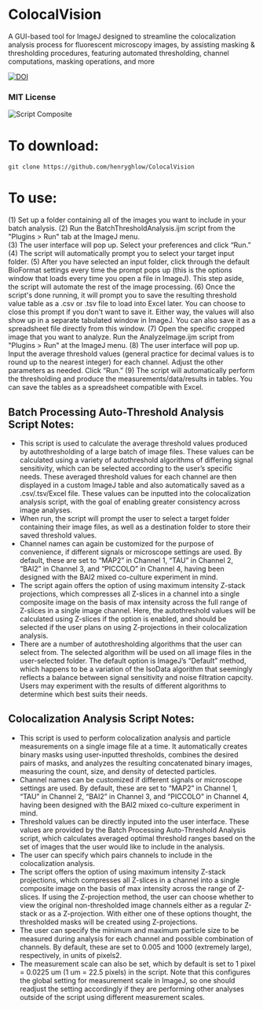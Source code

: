 # ColocalVision
A GUI-based tool for ImageJ designed to streamline the colocalization analysis process for fluorescent microscopy images, by assisting masking &amp; thresholding procedures, featuring automated thresholding, channel computations, masking operations, and more

<a href="https://zenodo.org/badge/latestdoi/632691470"><img src="https://zenodo.org/badge/632691470.svg" alt="DOI"></a>

### MIT License 

![Script Composite](https://user-images.githubusercontent.com/131828718/234436550-63974c89-84f3-465d-ad21-87a0da60d65f.png)
  
 
# To download:    
```  
git clone https://github.com/henryghlow/ColocalVision
```
 
# To use:

(1)	Set up a folder containing all of the images you want to include in your batch analysis.
(2)	Run the BatchThresholdAnalysis.ijm script from the "Plugins > Run" tab at the ImageJ menu.  
(3)	The user interface will pop up. Select your preferences and click “Run.”
(4)	The script will automatically prompt you to select your target input folder. 
(5)	After you have selected an input folder, click through the default BioFormat settings every time the prompt pops up (this is the options window that loads every time you open a file in ImageJ). This step aside, the script will automate the rest of the image processing. 
(6)	Once the script's done running, it will prompt you to save the resulting threshold value table as a .csv or .tsv file to load into Excel later. You can choose to close this prompt if you don't want to save it. Either way, the values will also show up in a separate tabulated window in ImageJ. You can also save it as a spreadsheet file directly from this window.
(7)	Open the specific cropped image that you want to analyze. Run the AnalyzeImage.ijm script from "Plugins > Run" at the ImageJ menu. 
(8)	The user interface will pop up. Input the average threshold values (general practice for decimal values is to round up to the nearest integer) for each channel. Adjust the other parameters as needed. Click “Run.”
(9)	The script will automatically perform the thresholding and produce the measurements/data/results in tables. You can save the tables as a spreadsheet compatible with Excel.

## Batch Processing Auto-Threshold Analysis Script Notes:
- This script is used to calculate the average threshold values produced by autothresholding of a large batch of image files. These values can be calculated using a variety of autothreshold algorithms of differing signal sensitivity, which can be selected according to the user’s specific needs. These averaged threshold values for each channel are then displayed in a custom ImageJ table and also automatically saved as a .csv/.tsv/Excel file. These values can be inputted into the colocalization analysis script, with the goal of enabling greater consistency across image analyses.
- When run, the script will prompt the user to select a target folder containing their image files, as well as a destination folder to store their saved threshold values.
- Channel names can again be customized for the purpose of convenience, if different signals or microscope settings are used. By default, these are set to “MAP2” in Channel 1, “TAU” in Channel 2, “BAI2” in Channel 3, and “PICCOLO” in Channel 4, having been designed with the BAI2 mixed co-culture experiment in mind.
- The script again offers the option of using maximum intensity Z-stack projections, which compresses all Z-slices in a channel into a single composite image on the basis of max intensity across the full range of Z-slices in a single image channel. Here, the autothreshold values will be calculated using Z-slices if the option is enabled, and should be selected if the user plans on using Z-projections in their colocalization analysis.
- There are a number of autothresholding algorithms that the user can select from. The selected algorithm will be used on all image files in the user-selected folder. The default option is ImageJ’s “Default” method, which happens to be a variation of the IsoData algorithm that seemingly reflects a balance between signal sensitivity and noise filtration capcity. Users may experiment with the results of different algorithms to determine which best suits their needs.

## Colocalization Analysis Script Notes:
- This script is used to perform colocalization analysis and particle measurements on a single image file at a time. It automatically creates binary masks using user-inputted thresholds, combines the desired pairs of masks, and analyzes the resulting concatenated binary images, measuring the count, size, and density of detected particles.   
- Channel names can be customized if different signals or microscope settings are used. By default, these are set to “MAP2” in Channel 1, “TAU” in Channel 2, “BAI2” in Channel 3, and “PICCOLO” in Channel 4, having been designed with the BAI2 mixed co-culture experiment in mind.
- Threshold values can be directly inputed into the user interface. These values are provided by the Batch Processing Auto-Threshold Analysis script, which calculates averaged optimal threshold ranges based on the set of images that the user would like to include in the analysis.
- The user can specify which pairs channels to include in the colocalization analysis.
- The script offers the option of using maximum intensity Z-stack projections, which compresses all Z-slices in a channel into a single composite image on the basis of max intensity across the range of Z-slices. If using the Z-projection method, the user can choose whether to view the original non-thresholded image channels either as a regular Z-stack or as a Z-projection. With either one of these options thought, the thresholded masks will be created using Z-projections.
- The user can specify the minimum and maximum particle size to be measured during analysis for each channel and possible combination of channels. By default, these are set to 0.005 and 1000 (extremely large), respectively, in units of pixels2. 
- The measurement scale can also be set, which by default is set to 1 pixel = 0.0225 um (1 um = 22.5 pixels) in the script. Note that this configures the global setting for measurement scale in ImageJ, so one should readjust the setting accordingly if they are performing other analyses outside of the script using different measurement scales.
